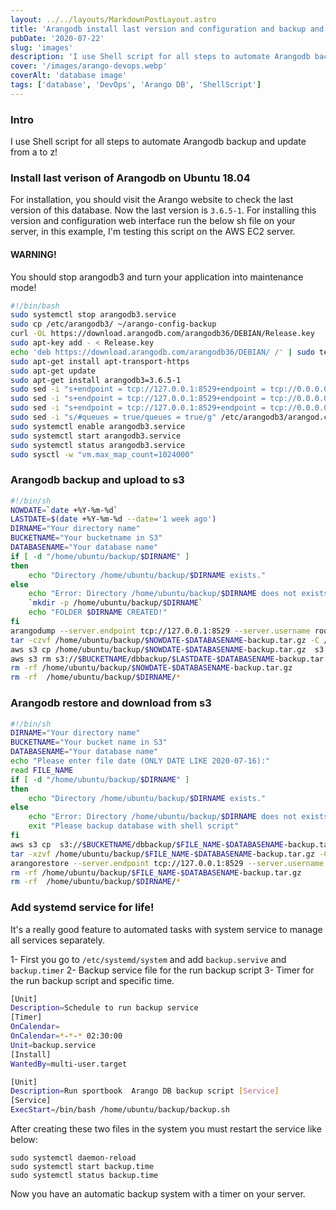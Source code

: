 ```yaml
---
layout: ../../layouts/MarkdownPostLayout.astro
title: 'Arangodb install last version and configuration and backup and restore from Amazon AWS'
pubDate: '2020-07-22'
slug: 'images'
description: 'I use Shell script for all steps to automate Arangodb backup and update from a to z!'
cover: '/images/arango-devops.webp'
coverAlt: 'database image'
tags: ['database', 'DevOps', 'Arango DB', 'ShellScript']
---
```


### Intro

I use Shell script for all steps to automate Arangodb backup and update from a to z!

### Install last verison of Arangodb on Ubuntu 18.04

For installation, you should visit the Arango website to check the last version of this database.
Now the last version is `3.6.5-1`.
For installing this version and configuration web interface run the below sh file on your server,
in this example, I'm testing this script on the AWS EC2 server.

#### WARNING!

You should stop arangodb3 and turn your application into maintenance mode!

```bash
#!/bin/bash
sudo systemctl stop arangodb3.service
sudo cp /etc/arangodb3/ ~/arango-config-backup
curl -OL https://download.arangodb.com/arangodb36/DEBIAN/Release.key
sudo apt-key add - < Release.key
echo 'deb https://download.arangodb.com/arangodb36/DEBIAN/ /' | sudo tee /etc/apt/sources.list.d/arangodb.list
sudo apt-get install apt-transport-https
sudo apt-get update
sudo apt-get install arangodb3=3.6.5-1
sudo sed -i "s+endpoint = tcp://127.0.0.1:8529+endpoint = tcp://0.0.0.0:8529+g" /etc/arangodb3/arangod.conf
sudo sed -i "s+endpoint = tcp://127.0.0.1:8529+endpoint = tcp://0.0.0.0:8529+g" /etc/arangodb3/arangosh.conf
sudo sed -i "s+endpoint = tcp://127.0.0.1:8529+endpoint = tcp://0.0.0.0:8529+g" /etc/arangodb3/foxx-manager.conf
sudo sed -i "s/#queues = true/queues = true/g" /etc/arangodb3/arangod.conf
sudo systemctl enable arangodb3.service
sudo systemctl start arangodb3.service
sudo systemctl status arangodb3.service
sudo sysctl -w "vm.max_map_count=1024000"
```

### Arangodb backup and upload to s3

```bash
#!/bin/sh
NOWDATE=`date +%Y-%m-%d`
LASTDATE=$(date +%Y-%m-%d --date='1 week ago')
DIRNAME="Your directory name"
BUCKETNAME="Your bucketname in S3"
DATABASENAME="Your database name"
if [ -d "/home/ubuntu/backup/$DIRNAME" ]
then
    echo "Directory /home/ubuntu/backup/$DIRNAME exists."
else
    echo "Error: Directory /home/ubuntu/backup/$DIRNAME does not exists."
    `mkdir -p /home/ubuntu/backup/$DIRNAME`
    echo "FOLDER $DIRNAME CREATED!"
fi
arangodump --server.endpoint tcp://127.0.0.1:8529 --server.username root --server.password 'as&m0ssJM1299' --server.database $DATABASENAME --output-directory "/home/ubuntu/backup/$DIRNAME/" --compress-output --overwrite true
tar -czvf /home/ubuntu/backup/$NOWDATE-$DATABASENAME-backup.tar.gz -C /home/ubuntu/backup/$DIRNAME .
aws s3 cp /home/ubuntu/backup/$NOWDATE-$DATABASENAME-backup.tar.gz  s3://$BUCKETNAME/dbbackup/
aws s3 rm s3://$BUCKETNAME/dbbackup/$LASTDATE-$DATABASENAME-backup.tar.gz
rm -rf /home/ubuntu/backup/$NOWDATE-$DATABASENAME-backup.tar.gz
rm -rf  /home/ubuntu/backup/$DIRNAME/*
```

### Arangodb restore and download from s3

```bash
#!/bin/sh
DIRNAME="Your directory name"
BUCKETNAME="Your bucket name in S3"
DATABASENAME="Your database name"
echo "Please enter file date (ONLY DATE LIKE 2020-07-16):"
read FILE_NAME
if [ -d "/home/ubuntu/backup/$DIRNAME" ]
then
    echo "Directory /home/ubuntu/backup/$DIRNAME exists."
else
    echo "Error: Directory /home/ubuntu/backup/$DIRNAME does not exists."
    exit "Please backup database with shell script"
fi
aws s3 cp  s3://$BUCKETNAME/dbbackup/$FILE_NAME-$DATABASENAME-backup.tar.gz  /home/ubuntu/backup/
tar -xzvf /home/ubuntu/backup/$FILE_NAME-$DATABASENAME-backup.tar.gz -C /home/ubuntu/backup/$DIRNAME
arangorestore --server.endpoint tcp://127.0.0.1:8529 --server.username root --server.password 'as&m0ssJM1299' --server.database $DATABASENAME --input-directory "/home/ubuntu/backup/$DIRNAME" --create-database
rm -rf /home/ubuntu/backup/$FILE_NAME-$DATABASENAME-backup.tar.gz
rm -rf  /home/ubuntu/backup/$DIRNAME/*
```

### Add systemd service for life!

It's a really good feature to automated tasks with system service to manage all services separately.

1- First you go to `/etc/systemd/system` and add `backup.servive` and `backup.timer`
2- Backup service file for the run backup script
3- Timer for the run backup script and specific time.

```bash
[Unit]
Description=Schedule to run backup service
[Timer]
OnCalendar=
OnCalendar=*-*-* 02:30:00
Unit=backup.service
[Install]
WantedBy=multi-user.target
```

```bash
[Unit]
Description=Run sportbook  Arango DB backup script [Service]
[Service]
ExecStart=/bin/bash /home/ubuntu/backup/backup.sh
```

After creating these two files in the system you must restart the service like below:

```
sudo systemctl daemon-reload
sudo systemctl start backup.time
sudo systemctl status backup.time

```

Now you have an automatic backup system with a timer on your server.
